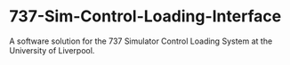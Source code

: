 # 737-Sim-Control-Loading-Interface
A software solution for the 737 Simulator Control Loading System at the University of Liverpool.
